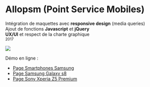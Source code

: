 # Allopsm (Point Service Mobiles)
Intégration de maquettes avec **responsive design** (media queries)
<br>Ajout de fonctions **Javascript** et **jQuery**
<br>**UX/UI** et respect de la charte graphique
<br><sub>2017</sub>

<img src="https://www.allopsm.fr/wp-content/themes/psc/images/logo-PSM.jpg"/>
<p>Démo en ligne :</p>
<ul>
  <li><a href="https://www.allopsm.fr/reparation/reparation-samsung/" target="_blank">Page Smartphones Samsung</a></li>
  <li><a href="https://www.allopsm.fr/smartphone/reparation-samsung-galaxy-s8" target="_blank">Page Samsung Galaxy s8</a></li>
  <li><a href="https://www.allopsm.fr/smartphone-information/sony-xperia-z5-premium/" target="_blank">Page Sony Xperia Z5 Premium</a></li>  
</ul>
